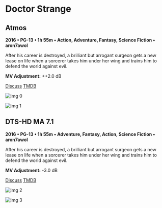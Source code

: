 # Doctor Strange

## Atmos

**2016 • PG-13 • 1h 55m • Action, Adventure, Fantasy, Science Fiction • aron7awol**

After his career is destroyed, a brilliant but arrogant surgeon gets a new lease on life when a sorcerer takes him under her wing and trains him to defend the world against evil.

**MV Adjustment:** ++2.0 dB

[Discuss](https://www.avsforum.com/threads/bass-eq-for-filtered-movies.2995212/post-56772152)  [TMDB](284052)

![img 0](https://i.imgur.com/WXNE1YZ.jpg)

![img 1](https://i.imgur.com/u4Ck0Zz.png)

## DTS-HD MA 7.1

**2016 • PG-13 • 1h 55m • Adventure, Fantasy, Action, Science Fiction • aron7awol**

After his career is destroyed, a brilliant but arrogant surgeon gets a new lease on life when a sorcerer takes him under her wing and trains him to defend the world against evil.

**MV Adjustment:** -3.0 dB

[Discuss](https://www.avsforum.com/threads/bass-eq-for-filtered-movies.2995212/post-56772152)  [TMDB](284052)

![img 2](https://i.imgur.com/vrYGvfC.jpg)

![img 3](https://i.imgur.com/nV8UAqG.jpg)

